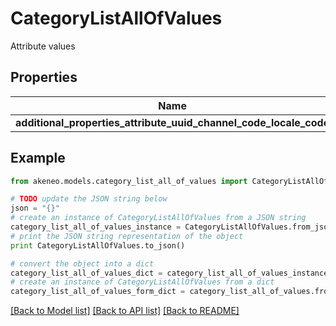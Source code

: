 # CategoryListAllOfValues

Attribute values

## Properties
Name | Type | Description | Notes
------------ | ------------- | ------------- | -------------
**additional_properties_attribute_uuid_channel_code_locale_code** | [**List[CategoryListAllOfValuesAdditionalPropertiesAttributeUuidChannelCodeLocaleCode]**](CategoryListAllOfValuesAdditionalPropertiesAttributeUuidChannelCodeLocaleCode.md) |  | [optional] 

## Example

```python
from akeneo.models.category_list_all_of_values import CategoryListAllOfValues

# TODO update the JSON string below
json = "{}"
# create an instance of CategoryListAllOfValues from a JSON string
category_list_all_of_values_instance = CategoryListAllOfValues.from_json(json)
# print the JSON string representation of the object
print CategoryListAllOfValues.to_json()

# convert the object into a dict
category_list_all_of_values_dict = category_list_all_of_values_instance.to_dict()
# create an instance of CategoryListAllOfValues from a dict
category_list_all_of_values_form_dict = category_list_all_of_values.from_dict(category_list_all_of_values_dict)
```
[[Back to Model list]](../README.md#documentation-for-models) [[Back to API list]](../README.md#documentation-for-api-endpoints) [[Back to README]](../README.md)


